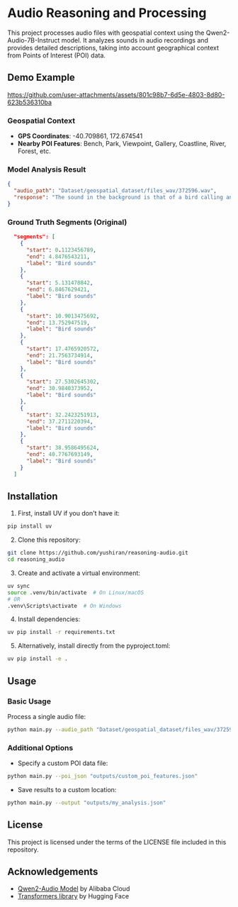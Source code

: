 # Audio Reasoning and Processing

This project processes audio files with geospatial context using the Qwen2-Audio-7B-Instruct model. It analyzes sounds in audio recordings and provides detailed descriptions, taking into account geographical context from Points of Interest (POI) data.

## Demo Example
https://github.com/user-attachments/assets/801c98b7-6d5e-4803-8d80-623b536310ba



### Geospatial Context
- **GPS Coordinates**: -40.709861, 172.674541
- **Nearby POI Features**: Bench, Park, Viewpoint, Gallery, Coastline, River, Forest, etc.

### Model Analysis Result
```json
{
  "audio_path": "Dataset/geospatial_dataset/files_wav/372596.wav",
  "response": "The sound in the background is that of a bird calling and chirping throughout the duration of the audio.",
}
```

### Ground Truth Segments (Original)
```json
  "segments": [
    {
      "start": 0.1123456789,
      "end": 4.8476543211,
      "label": "Bird sounds"
    },
    {
      "start": 5.131478842,
      "end": 6.8467629421,
      "label": "Bird sounds"
    },
    {
      "start": 10.9013475692,
      "end": 13.752947519,
      "label": "Bird sounds"
    },
    {
      "start": 17.4765920572,
      "end": 21.7563734914,
      "label": "Bird sounds"
    },
    {
      "start": 27.5302645302,
      "end": 30.9840373952,
      "label": "Bird sounds"
    },
    {
      "start": 32.2423251913,
      "end": 37.2711220394,
      "label": "Bird sounds"
    },
    {
      "start": 38.9586495624,
      "end": 40.7767693149,
      "label": "Bird sounds"
    }
  ]
```

## Installation

1. First, install UV if you don't have it:

```bash
pip install uv
```

2. Clone this repository:

```bash
git clone https://github.com/yushiran/reasoning-audio.git
cd reasoning_audio
```

3. Create and activate a virtual environment:

```bash
uv sync
source .venv/bin/activate  # On Linux/macOS
# OR
.venv\Scripts\activate  # On Windows
```

4. Install dependencies:

```bash
uv pip install -r requirements.txt
```

5. Alternatively, install directly from the pyproject.toml:

```bash
uv pip install -e .
```

## Usage

### Basic Usage

Process a single audio file:

```bash
python main.py --audio_path "Dataset/geospatial_dataset/files_wav/372596.wav"
```

### Additional Options

- Specify a custom POI data file:

```bash
python main.py --poi_json "outputs/custom_poi_features.json"
```

- Save results to a custom location:

```bash
python main.py --output "outputs/my_analysis.json"
```


## License

This project is licensed under the terms of the LICENSE file included in this repository.

## Acknowledgements

- [Qwen2-Audio Model](https://huggingface.co/Qwen/Qwen2-Audio-7B-Instruct) by Alibaba Cloud
- [Transformers library](https://github.com/huggingface/transformers) by Hugging Face
